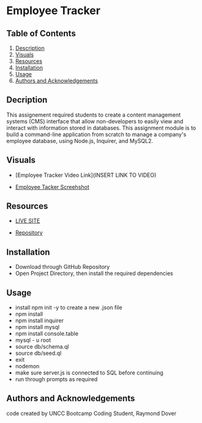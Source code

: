 # Employee Tracker

## Table of Contents

1. [Description](#description)
3. [Visuals](#visuals)
4. [Resources](#resources)
5. [Installation](#installation)
6. [Usage](#usage)
7. [Authors and Acknowledgements](#authors-and-acknowledgements)

## Decription

This assignement required students to create a content management systems (CMS) interface that allow non-developers to easily view and interact with information stored in databases. This assignment module is to build a command-line application from scratch to manage a company's employee database, using Node.js, Inquirer, and MySQL2.

## Visuals

- [Employee Tracker Video Link](INSERT LINK TO VIDEO)

- [Employee Tacker Screehshot](./assets/employee-tracker.jpg)

## Resources

- [LIVE SITE](https://raydover.github.io/employee-tracker/)

- [Repository](https://github.com/raydover/employee-tracker)

## Installation
- Download through GitHub Repository
- Open Project Directory, then install the required dependencies

## Usage
- install npm init -y to create a new .json file
- npm install
- npm install inquirer
- npm install mysql
- npm install console.table
- mysql - u root
- source db/schema.ql
- source db/seed.ql
- exit
- nodemon
- make sure server.js is connected to SQL before continuing
- run through prompts as required

## Authors and Acknowledgements

code created by UNCC Bootcamp Coding Student, Raymond Dover